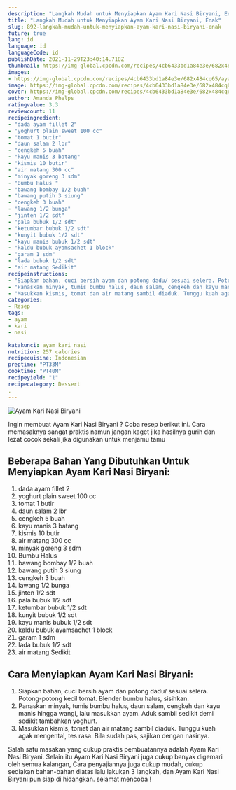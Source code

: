 ```yaml
---
description: "Langkah Mudah untuk Menyiapkan Ayam Kari Nasi Biryani, Enak"
title: "Langkah Mudah untuk Menyiapkan Ayam Kari Nasi Biryani, Enak"
slug: 892-langkah-mudah-untuk-menyiapkan-ayam-kari-nasi-biryani-enak
future: true
lang: id
language: id
languageCode: id
publishDate: 2021-11-29T23:40:14.718Z 
thumbnail: https://img-global.cpcdn.com/recipes/4cb6433bd1a84e3e/682x484cq65/ayam-kari-nasi-biryani-foto-resep-utama.png
images:
- https://img-global.cpcdn.com/recipes/4cb6433bd1a84e3e/682x484cq65/ayam-kari-nasi-biryani-foto-resep-utama.png
image: https://img-global.cpcdn.com/recipes/4cb6433bd1a84e3e/682x484cq65/ayam-kari-nasi-biryani-foto-resep-utama.png
cover: https://img-global.cpcdn.com/recipes/4cb6433bd1a84e3e/682x484cq65/ayam-kari-nasi-biryani-foto-resep-utama.png
author: Amanda Phelps
ratingvalue: 3.3
reviewcount: 11
recipeingredient:
- "dada ayam fillet 2"
- "yoghurt plain sweet 100 cc"
- "tomat 1 butir"
- "daun salam 2 lbr"
- "cengkeh 5 buah"
- "kayu manis 3 batang"
- "kismis 10 butir"
- "air matang 300 cc"
- "minyak goreng 3 sdm"
- "Bumbu Halus "
- "bawang bombay 1/2 buah"
- "bawang putih 3 siung"
- "cengkeh 3 buah"
- "lawang 1/2 bunga"
- "jinten 1/2 sdt"
- "pala bubuk 1/2 sdt"
- "ketumbar bubuk 1/2 sdt"
- "kunyit bubuk 1/2 sdt"
- "kayu manis bubuk 1/2 sdt"
- "kaldu bubuk ayamsachet 1 block"
- "garam 1 sdm"
- "lada bubuk 1/2 sdt"
- "air matang Sedikit"
recipeinstructions:
- "Siapkan bahan, cuci bersih ayam dan potong dadu/ sesuai selera. Potong-potong kecil tomat. Blender bumbu halus, sisihkan."
- "Panaskan minyak, tumis bumbu halus, daun salam, cengkeh dan kayu manis hingga wangi, lalu masukkan ayam. Aduk sambil sedikit demi sedikit tambahkan yoghurt."
- "Masukkan kismis, tomat dan air matang sambil diaduk. Tunggu kuah agak mengental, tes rasa. Bila sudah pas, sajikan dengan nasinya."
categories:
- Resep
tags:
- ayam
- kari
- nasi

katakunci: ayam kari nasi 
nutrition: 257 calories
recipecuisine: Indonesian
preptime: "PT33M"
cooktime: "PT40M"
recipeyield: "1"
recipecategory: Dessert
. 
---
```



![Ayam Kari Nasi Biryani](https://img-global.cpcdn.com/recipes/4cb6433bd1a84e3e/682x484cq65/ayam-kari-nasi-biryani-foto-resep-utama.png)

Ingin membuat Ayam Kari Nasi Biryani ? Coba resep berikut ini. Cara memasaknya sangat praktis namun jangan kaget jika hasilnya gurih dan lezat cocok sekali jika digunakan untuk menjamu tamu

<!--inarticleads1-->

## Beberapa Bahan Yang Dibutuhkan Untuk Menyiapkan Ayam Kari Nasi Biryani:

1. dada ayam fillet 2
1. yoghurt plain sweet 100 cc
1. tomat 1 butir
1. daun salam 2 lbr
1. cengkeh 5 buah
1. kayu manis 3 batang
1. kismis 10 butir
1. air matang 300 cc
1. minyak goreng 3 sdm
1. Bumbu Halus 
1. bawang bombay 1/2 buah
1. bawang putih 3 siung
1. cengkeh 3 buah
1. lawang 1/2 bunga
1. jinten 1/2 sdt
1. pala bubuk 1/2 sdt
1. ketumbar bubuk 1/2 sdt
1. kunyit bubuk 1/2 sdt
1. kayu manis bubuk 1/2 sdt
1. kaldu bubuk ayamsachet 1 block
1. garam 1 sdm
1. lada bubuk 1/2 sdt
1. air matang Sedikit



<!--inarticleads2-->

## Cara Menyiapkan Ayam Kari Nasi Biryani:

1. Siapkan bahan, cuci bersih ayam dan potong dadu/ sesuai selera. Potong-potong kecil tomat. Blender bumbu halus, sisihkan.
1. Panaskan minyak, tumis bumbu halus, daun salam, cengkeh dan kayu manis hingga wangi, lalu masukkan ayam. Aduk sambil sedikit demi sedikit tambahkan yoghurt.
1. Masukkan kismis, tomat dan air matang sambil diaduk. Tunggu kuah agak mengental, tes rasa. Bila sudah pas, sajikan dengan nasinya.




Salah satu masakan yang cukup praktis pembuatannya adalah  Ayam Kari Nasi Biryani. Selain itu  Ayam Kari Nasi Biryani  juga cukup banyak digemari oleh semua kalangan, Cara penyajiannya juga cukup mudah, cukup sediakan bahan-bahan diatas lalu lakukan 3 langkah, dan  Ayam Kari Nasi Biryani  pun siap di hidangkan. selamat mencoba !
